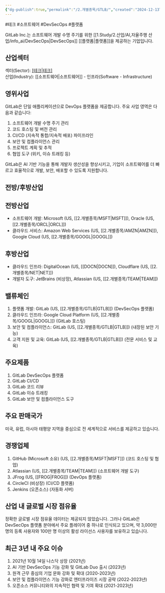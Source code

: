 ```yaml
---
{"dg-publish":true,"permalink":"/2.개별종목/GTLB/","created":"2024-12-13T21:49:20.980+09:00","updated":"2025-07-29T21:37:04.712+09:00"}
---
```


#테크 #소프트웨어 #DevSecOps #플랫폼


GitLab Inc.는 소프트웨어 개발 수명 주기를 위한 [[1.Study/2.산업/AI,자율주행 산업/info_ai/DevSecOps\|DevSecOps]] [[플랫폼\|플랫폼]]을 제공하는 기업입니다.

## 산업섹터

섹터(Sector): [[테크\|테크]](Technology)  
산업(Industry): [[소프트웨어\|소프트웨어]] - 인프라(Software - Infrastructure)

## 영위사업

GitLab은 단일 애플리케이션으로 DevOps 플랫폼을 제공합니다. 주요 사업 영역은 다음과 같습니다:

1. 소프트웨어 개발 수명 주기 관리
2. 코드 호스팅 및 버전 관리
3. CI/CD (지속적 통합/지속적 배포) 파이프라인
4. 보안 및 컴플라이언스 관리
5. 프로젝트 계획 및 추적
6. 협업 도구 (위키, 이슈 트래킹 등)

GitLab은 AI 기반 기능을 통해 개발자 생산성을 향상시키고, 기업이 소프트웨어를 더 빠르고 효율적으로 개발, 보안, 배포할 수 있도록 지원합니다.

## 전방/후방산업

## 전방산업

- 소프트웨어 개발: Microsoft (US, [[2.개별종목/MSFT\|MSFT]]), Oracle (US, [[2.개별종목/ORCL\|ORCL]])
- 클라우드 서비스: Amazon Web Services (US, [[2.개별종목/AMZN\|AMZN]]), Google Cloud (US, [[2.개별종목/GOOGL\|GOOGL]])

## 후방산업

- 클라우드 인프라: DigitalOcean (US, [[DOCN\|DOCN]]), Cloudflare (US, [[2.개별종목/NET\|NET]])
- 개발자 도구: JetBrains (비상장), Atlassian (US, [[2.개별종목/TEAM\|TEAM]])

## 밸류체인

1. 플랫폼 개발: GitLab (US, [[2.개별종목/GTLB\|GTLB]]) (DevSecOps 플랫폼)
2. 클라우드 인프라: Google Cloud Platform (US, [[2.개별종목/GOOGL\|GOOGL]]) (GitLab 호스팅)
3. 보안 및 컴플라이언스: GitLab (US, [[2.개별종목/GTLB\|GTLB]]) (내장된 보안 기능)
4. 고객 지원 및 교육: GitLab (US, [[2.개별종목/GTLB\|GTLB]]) (전문 서비스 및 교육)

## 주요제품

1. GitLab DevSecOps 플랫폼
2. GitLab CI/CD
3. GitLab 코드 리뷰
4. GitLab 이슈 트래킹
5. GitLab 보안 및 컴플라이언스 도구

## 주요 판매국가

미국, 유럽, 아시아 태평양 지역을 중심으로 전 세계적으로 서비스를 제공하고 있습니다.

## 경쟁업체

1. GitHub (Microsoft 소유) (US, [[2.개별종목/MSFT\|MSFT]]) (코드 호스팅 및 협업)
2. Atlassian (US, [[2.개별종목/TEAM\|TEAM]]) (소프트웨어 개발 도구)
3. JFrog (US, [[FROG\|FROG]]) (DevOps 플랫폼)
4. CircleCI (비상장) (CI/CD 플랫폼)
5. Jenkins (오픈소스) (자동화 서버)

## 산업 내 글로벌 시장 점유율

정확한 글로벌 시장 점유율 데이터는 제공되지 않았습니다. 그러나 GitLab은 DevSecOps 플랫폼 분야에서 주요 플레이어 중 하나로 인식되고 있으며, 약 3,000만 명의 등록 사용자와 100만 명 이상의 활성 라이선스 사용자를 보유하고 있습니다.

## 최근 3년 내 주요 이슈

1. 2021년 10월 14일 나스닥 상장 (2021년)
2. AI 기반 DevSecOps 기능 강화 및 GitLab Duo 출시 (2023년)
3. 원격 근무 중심의 기업 문화 강화 및 확대 (2020-2023년)
4. 보안 및 컴플라이언스 기능 강화로 엔터프라이즈 시장 공략 (2022-2023년)
5. 오픈소스 커뮤니티와의 지속적인 협력 및 기여 확대 (2021-2023년)